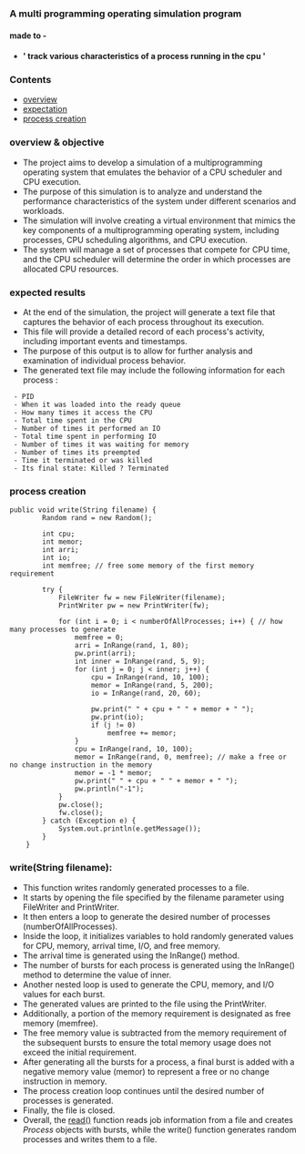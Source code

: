 ### A multi programming operating simulation program 
#### made to -
- #### ' track various characteristics of a process running in the cpu ' 
### Contents
- [overview](#overview--objective)
- [expectation](#expected-results)
- [process creation](#process-creation)
### overview & objective
- The project aims to develop a simulation of a multiprogramming operating system that emulates the behavior of a CPU scheduler and CPU execution. 
- The purpose of this simulation is to analyze and understand the performance characteristics of the system under different scenarios and workloads.
- The simulation will involve creating a virtual environment that mimics the key components of a multiprogramming operating system, including processes, CPU scheduling algorithms, and CPU execution. 
- The system will manage a set of processes that compete for CPU time, and the CPU scheduler will determine the order in which processes are allocated CPU resources.
### expected results
- At the end of the simulation, the project will generate a text file that captures the behavior of each process throughout its execution. 
- This file will provide a detailed record of each process's activity, including important events and timestamps. 
- The purpose of this output is to allow for further analysis and examination of individual process behavior.
- The generated text file may include the following information for each process :
```
 - PID
 - When it was loaded into the ready queue  
 - How many times it access the CPU            
 - Total time spent in the CPU         
 - Number of times it performed an IO  
 - Total time spent in performing IO   
 - Number of times it was waiting for memory 
 - Number of times its preempted             
 - Time it terminated or was killed          
 - Its final state: Killed ? Terminated     
```

### process creation
```
public void write(String filename) {
		Random rand = new Random();

		int cpu;
		int memor;
		int arri;
		int io;
		int memfree; // free some memory of the first memory requirement

		try {
			FileWriter fw = new FileWriter(filename);
			PrintWriter pw = new PrintWriter(fw);

			for (int i = 0; i < numberOfAllProcesses; i++) { // how many processes to generate
				memfree = 0;
				arri = InRange(rand, 1, 80);
				pw.print(arri);
				int inner = InRange(rand, 5, 9);
				for (int j = 0; j < inner; j++) {
					cpu = InRange(rand, 10, 100);
					memor = InRange(rand, 5, 200);
					io = InRange(rand, 20, 60);

					pw.print(" " + cpu + " " + memor + " ");
					pw.print(io);
					if (j != 0)
						memfree += memor;
				}
				cpu = InRange(rand, 10, 100);
				memor = InRange(rand, 0, memfree); // make a free or no change instruction in the memory
				memor = -1 * memor;
				pw.print(" " + cpu + " " + memor + " ");
				pw.println("-1");
			}
			pw.close();
			fw.close();
		} catch (Exception e) {
			System.out.println(e.getMessage());
		}
	}
```


### write(String filename):

- This function writes randomly generated processes to a file.
- It starts by opening the file specified by the filename parameter using FileWriter and PrintWriter.
- It then enters a loop to generate the desired number of processes (numberOfAllProcesses).
- Inside the loop, it initializes variables to hold randomly generated values for CPU, memory, arrival time, I/O, and free memory.
- The arrival time is generated using the InRange() method.
- The number of bursts for each process is generated using the InRange() method to determine the value of inner.
- Another nested loop is used to generate the CPU, memory, and I/O values for each burst.
- The generated values are printed to the file using the PrintWriter.
- Additionally, a portion of the memory requirement is designated as free memory (memfree).
- The free memory value is subtracted from the memory requirement of the subsequent bursts to ensure the total memory usage does not exceed the initial requirement.
- After generating all the bursts for a process, a final burst is added with a negative memory value (memor) to represent a free or no change instruction in memory.
- The process creation loop continues until the desired number of processes is generated.
- Finally, the file is closed.
- Overall, 
  the [read()](https://github.com/souvik757/ProcessManagement/blob/bb5be52171da1b9f80ee30b41ca10ffb0cd99df3/src/DriverCode/INITIALIZE_SIMULATION.java) function reads job information from a file and creates _Process_ objects with bursts, while the write() function generates random processes and writes them to a file.
